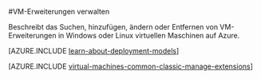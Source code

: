 <properties
 pageTitle="VM-Erweiterungen verwalten | Microsoft Azure"
 description="Beschreibt das Hinzufügen, suchen, aktualisieren und Entfernen von Erweiterungen für Azure virtuelle Maschinen im klassischen Bereitstellungsmodell."
 services="virtual-machines-linux"
 documentationCenter=""
 authors="squillace"
 manager="timlt"
 editor=""
 tags="azure-service-management"/>
<tags
 ms.service="virtual-machines-linux"
 ms.devlang="na"
 ms.topic="article"
 ms.tgt_pltfrm="vm-linux"
 ms.workload="infrastructure-services"
 ms.date="08/29/2016"
 ms.author="rasquill"/>

#<a name="manage-virtual-machine-extensions"></a>VM-Erweiterungen verwalten

Beschreibt das Suchen, hinzufügen, ändern oder Entfernen von VM-Erweiterungen in Windows oder Linux virtuellen Maschinen auf Azure.

[AZURE.INCLUDE [learn-about-deployment-models](../../includes/learn-about-deployment-models-classic-include.md)]

[AZURE.INCLUDE [virtual-machines-common-classic-manage-extensions](../../includes/virtual-machines-common-classic-manage-extensions.md)]
